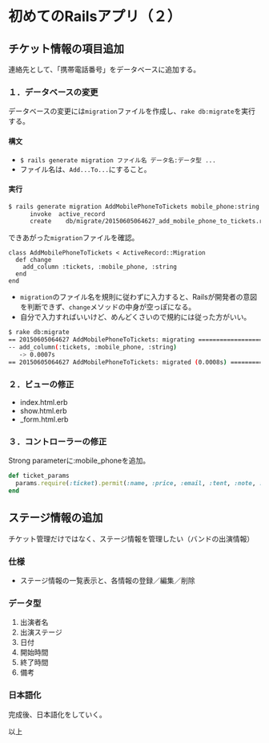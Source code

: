 # 初めてのRailsアプリ（２）

## チケット情報の項目追加
連絡先として、「携帯電話番号」をデータベースに追加する。

### １．データベースの変更
データベースの変更には`migration`ファイルを作成し、`rake db:migrate`を実行する。

#### 構文

- `$ rails generate migration ファイル名 データ名:データ型 ...`
- ファイル名は、`Add...To...`にすること。

#### 実行

```bash
$ rails generate migration AddMobilePhoneToTickets mobile_phone:string
      invoke  active_record
      create    db/migrate/20150605064627_add_mobile_phone_to_tickets.rb
```

できあがった`migration`ファイルを確認。

```ruby:db/migrate
class AddMobilePhoneToTickets < ActiveRecord::Migration
  def change
    add_column :tickets, :mobile_phone, :string
  end
end
```

- `migration`のファイル名を規則に従わずに入力すると、Railsが開発者の意図を判断できず、`change`メソッドの中身が空っぽになる。
- 自分で入力すればいいけど、めんどくさいので規約には従った方がいい。

```bash
$ rake db:migrate
== 20150605064627 AddMobilePhoneToTickets: migrating ==========================
-- add_column(:tickets, :mobile_phone, :string)
   -> 0.0007s
== 20150605064627 AddMobilePhoneToTickets: migrated (0.0008s) =================
```

### ２．ビューの修正
- index.html.erb
- show.html.erb
- _form.html.erb

### ３．コントローラーの修正
Strong parameterに:mobile_phoneを追加。

```ruby
def ticket_params
  params.require(:ticket).permit(:name, :price, :email, :tent, :note, :mobile_phone)
end

```

## ステージ情報の追加
チケット管理だけではなく、ステージ情報を管理したい（バンドの出演情報）

### 仕様
- ステージ情報の一覧表示と、各情報の登録／編集／削除

### データ型
1. 出演者名
2. 出演ステージ
3. 日付
4. 開始時間
5. 終了時間
6. 備考

### 日本語化
完成後、日本語化をしていく。

以上


